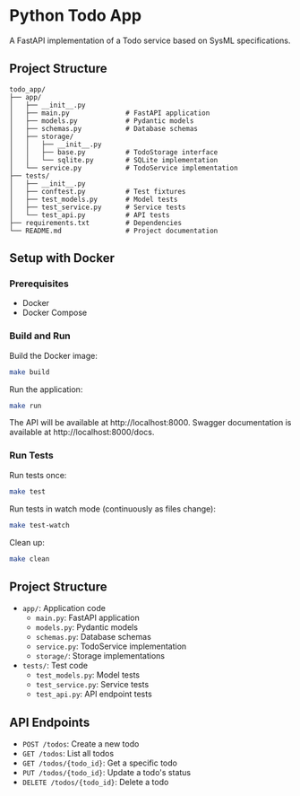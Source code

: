 # Python Todo App

A FastAPI implementation of a Todo service based on SysML specifications.

## Project Structure

```
todo_app/
├── app/
│   ├── __init__.py
│   ├── main.py              # FastAPI application 
│   ├── models.py            # Pydantic models
│   ├── schemas.py           # Database schemas
│   ├── storage/
│   │   ├── __init__.py
│   │   ├── base.py          # TodoStorage interface
│   │   └── sqlite.py        # SQLite implementation
│   └── service.py           # TodoService implementation
├── tests/
│   ├── __init__.py
│   ├── conftest.py          # Test fixtures
│   ├── test_models.py       # Model tests
│   ├── test_service.py      # Service tests
│   └── test_api.py          # API tests
├── requirements.txt         # Dependencies
└── README.md                # Project documentation
```

## Setup with Docker

### Prerequisites
- Docker
- Docker Compose

### Build and Run

Build the Docker image:
```bash
make build
```

Run the application:
```bash
make run
```

The API will be available at http://localhost:8000.
Swagger documentation is available at http://localhost:8000/docs.

### Run Tests

Run tests once:
```bash
make test
```

Run tests in watch mode (continuously as files change):
```bash
make test-watch
```

Clean up:
```bash
make clean
```

## Project Structure

- `app/`: Application code
  - `main.py`: FastAPI application
  - `models.py`: Pydantic models
  - `schemas.py`: Database schemas
  - `service.py`: TodoService implementation
  - `storage/`: Storage implementations
- `tests/`: Test code
  - `test_models.py`: Model tests
  - `test_service.py`: Service tests
  - `test_api.py`: API endpoint tests

## API Endpoints

- `POST /todos`: Create a new todo
- `GET /todos`: List all todos
- `GET /todos/{todo_id}`: Get a specific todo
- `PUT /todos/{todo_id}`: Update a todo's status
- `DELETE /todos/{todo_id}`: Delete a todo